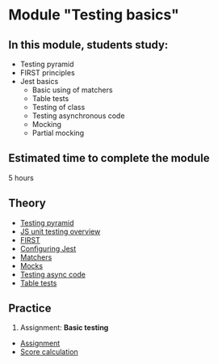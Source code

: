 # Module "Testing basics"

## In this module, students study:

- Testing pyramid
- FIRST principles
- Jest basics
    - Basic using of matchers
    - Table tests
    - Testing of class
    - Testing asynchronous code
    - Mocking
    - Partial mocking

## Estimated time to complete the module
5 hours

## Theory 
- [Testing pyramid](https://www.headspin.io/blog/the-testing-pyramid-simplified-for-one-and-all)
- [JS unit testing overview](https://www.browserstack.com/guide/unit-testing-in-javascript)
- [FIRST](https://dzone.com/articles/first-principles-solid-rules-for-tests)
- [Configuring Jest](https://jestjs.io/docs/getting-started)
- [Matchers](https://jestjs.io/docs/using-matchers)
- [Mocks](https://jestjs.io/docs/mock-functions)
- [Testing async code](https://jestjs.io/docs/asynchronous)
- [Table tests](https://miyauchi.dev/posts/jest-table-driven-tests/)

## Practice
1. Assignment: **Basic testing**
  - [Assignment](https://github.com/AlreadyBored/nodejs-assignments/blob/main/assignments/basic-testing/assignment.md)
  - [Score calculation](https://github.com/AlreadyBored/nodejs-assignments/blob/main/assignments/basic-testing/score.md)